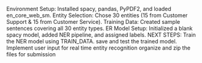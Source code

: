 Environment Setup: Installed spacy, pandas, PyPDF2, and loaded en_core_web_sm.
Entity Selection: Chose 30 entities (15 from Customer Support & 15 from Customer Service).
Training Data: Created sample sentences covering all 30 entity types.
ER Model Setup: Initialized a blank spacy model, added NER pipeline, and assigned labels.
NEXT STEPS:
Train the NER model using TRAIN_DATA.
save and test the trained model.
Implement user input for real time entity recognition
organize and zip the files for submission
